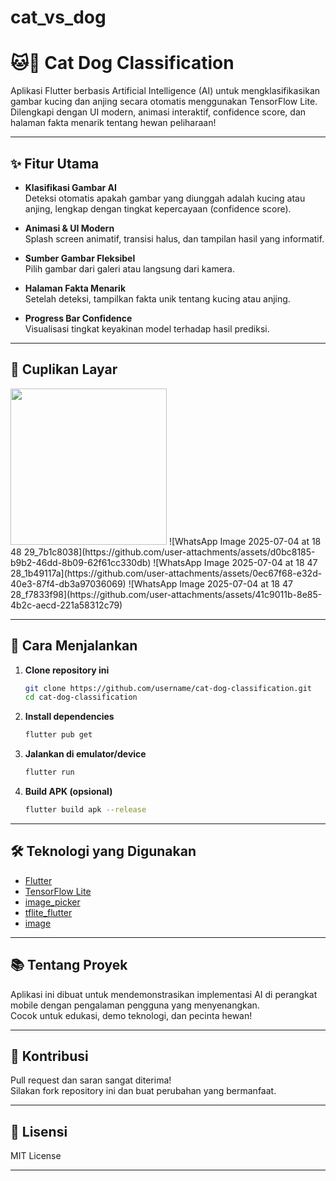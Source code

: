 # cat_vs_dog


# 🐱🐶 Cat Dog Classification

Aplikasi Flutter berbasis Artificial Intelligence (AI) untuk mengklasifikasikan gambar kucing dan anjing secara otomatis menggunakan TensorFlow Lite.  
Dilengkapi dengan UI modern, animasi interaktif, confidence score, dan halaman fakta menarik tentang hewan peliharaan!

---

## ✨ Fitur Utama

- **Klasifikasi Gambar AI**  
  Deteksi otomatis apakah gambar yang diunggah adalah kucing atau anjing, lengkap dengan tingkat kepercayaan (confidence score).

- **Animasi & UI Modern**  
  Splash screen animatif, transisi halus, dan tampilan hasil yang informatif.

- **Sumber Gambar Fleksibel**  
  Pilih gambar dari galeri atau langsung dari kamera.

- **Halaman Fakta Menarik**  
  Setelah deteksi, tampilkan fakta unik tentang kucing atau anjing.

- **Progress Bar Confidence**  
  Visualisasi tingkat keyakinan model terhadap hasil prediksi.

---

## 📸 Cuplikan Layar
<img src="https://user-images.githubusercontent.com/your-screenshot-1.png" width="250"/>
![WhatsApp Image 2025-07-04 at 18 48 29_7b1c8038](https://github.com/user-attachments/assets/d0bc8185-b9b2-46dd-8b09-62f61cc330db)
![WhatsApp Image 2025-07-04 at 18 47 28_1b49117a](https://github.com/user-attachments/assets/0ec67f68-e32d-40e3-87f4-db3a97036069)
![WhatsApp Image 2025-07-04 at 18 47 28_f7833f98](https://github.com/user-attachments/assets/41c9011b-8e85-4b2c-aecd-221a58312c79)

---

## 🚀 Cara Menjalankan

1. **Clone repository ini**
    ```bash
    git clone https://github.com/username/cat-dog-classification.git
    cd cat-dog-classification
    ```

2. **Install dependencies**
    ```bash
    flutter pub get
    ```

3. **Jalankan di emulator/device**
    ```bash
    flutter run
    ```

4. **Build APK (opsional)**
    ```bash
    flutter build apk --release
    ```

---

## 🛠️ Teknologi yang Digunakan

- [Flutter](https://flutter.dev/)
- [TensorFlow Lite](https://www.tensorflow.org/lite)
- [image_picker](https://pub.dev/packages/image_picker)
- [tflite_flutter](https://pub.dev/packages/tflite_flutter)
- [image](https://pub.dev/packages/image)

---

## 📚 Tentang Proyek

Aplikasi ini dibuat untuk mendemonstrasikan implementasi AI di perangkat mobile dengan pengalaman pengguna yang menyenangkan.  
Cocok untuk edukasi, demo teknologi, dan pecinta hewan!

---

## 🤝 Kontribusi

Pull request dan saran sangat diterima!  
Silakan fork repository ini dan buat perubahan yang bermanfaat.

---

## 📄 Lisensi

MIT License

---

